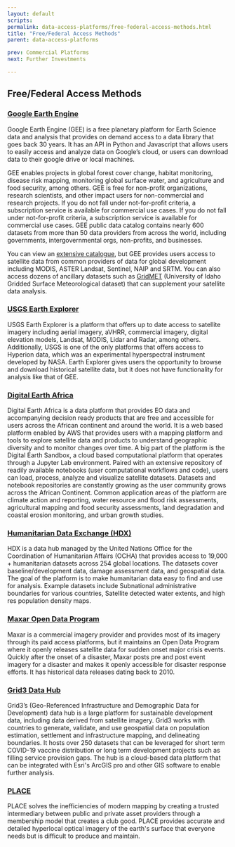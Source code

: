 ```yaml
---
layout: default
scripts:
permalink: data-access-platforms/free-federal-access-methods.html
title: "Free/Federal Access Methods"
parent: data-access-platforms

prev: Commercial Platforms
next: Further Investments

---
```


## Free/Federal Access Methods

### [Google Earth Engine](https://earthengine.google.com/)

Google Earth Engine (GEE) is a free planetary platform for Earth Science data and analysis that provides on demand access to a data library that goes back 30 years. It has an API in Python and Javascript that allows users to easily access and analyze data on Google’s cloud, or users can download data to their google drive or local machines. 

GEE enables projects in global forest cover change, habitat monitoring, disease risk mapping, monitoring global surface water, and agriculture and food security, among others. GEE is free for non-profit organizations, research scientists, and other impact users for non-commercial and research projects. If you do not fall under not-for-profit criteria, a subscription service is available for commercial use cases. If you do not fall under not-for-profit criteria, a subscription service is available for commercial use cases. 
GEE public data catalog contains nearly 600 datasets from more than 50 data providers from across the world, including governments, intergovernmental orgs, non-profits, and businesses.

You can view an [extensive catalogue](https://developers.google.com/earth-engine/datasets#:~:text=The%20Earth%20Engine%20data%20catalog,to%20raw%20Landsat%20thermal%20data.), but GEE provides users access to satellite data from common providers of data for global development including MODIS, ASTER Landsat, Sentinel, NAIP and SRTM.
You can also access dozens of ancillary datasets such as [GridMET](https://www.climatologylab.org/gridmet.html) (University of Idaho Gridded Surface Meteorological dataset) that can supplement your satellite data analysis. 

### [USGS Earth Explorer](https://earthexplorer.usgs.gov/)

USGS Earth Explorer is a platform that offers up to date access to satellite imagery including aerial imagery, aVHRR, commercial imagery, digital elevation models, Landsat, MODIS, Lidar and Radar, among others. Additionally, USGS is one of the only platforms that offers access to Hyperion data, which was an experimental hyperspectral instrument developed by NASA. Earth Explorer gives users the opportunity to browse and download historical satellite data, but it does not have functionality for analysis like that of GEE.

### [Digital Earth Africa](https://www.digitalearthafrica.org/)

Digital Earth Africa is a data platform that provides EO data and accompanying decision ready products that are free and accessible for users across the African continent and around the world. It is a web based platform enabled by AWS that provides users with a mapping platform and tools to explore satellite data and products to understand geographic diversity and to monitor changes over time. A big part of the platform is the Digital Earth Sandbox, a cloud based computational platform that operates through a Jupyter Lab environment. Paired with an extensive repository of readily available notebooks (user computational workflows and code), users can load, process, analyze and visualize satellite datasets. Datasets and notebook repositories are constantly growing as the user community grows across the African Continent. 
Common application areas of the platform are climate action and reporting, water resource and flood risk assessments, agricultural mapping and food security assessments, land degradation and coastal erosion monitoring, and urban growth studies.

### [Humanitarian Data Exchange (HDX)](https://data.humdata.org/)

HDX is a data hub managed by the United Nations Office for the Coordination of Humanitarian Affairs (OCHA) that provides access to 19,000 + humanitarian datasets across 254 global locations. The datasets cover baseline/development data, damage assessment data, and geospatial data. The goal of the platform is to make humanitarian data easy to find and use for analysis. Example datasets include Subnational administrative boundaries for various countries, Satellite detected water extents, and high res population density maps. 

### [Maxar Open Data Program](https://www.maxar.com/open-data)

Maxar is a commercial imagery provider and provides most of its imagery through its paid access platforms, but it maintains an Open Data Program where it openly releases satellite data for sudden onset major crisis events. Quickly after the onset of a disaster, Maxar posts pre and post event imagery for a disaster and makes it openly accessible for disaster response efforts. It has historical data releases dating back to 2010. 

### [Grid3 Data Hub]( https://data.grid3.org)

Grid3’s (Geo-Referenced Infrastructure and Demographic Data for Development) data hub is a large platform for sustainable development data, including data derived from satellite imagery. Grid3 works with countries to generate, validate, and use geospatial data on population estimation, settlement and infrastructure mapping, and delineating boundaries. It hosts over 250 datasets that can be leveraged for short term COVID-19 vaccine distribution or long term development projects such as filling service provision gaps. The hub is a cloud-based data platform that can be integrated with Esri's ArcGIS pro and other GIS software to enable further analysis. 

### [PLACE](https://www.thisisplace.org/)

PLACE solves the inefficiencies of modern mapping by creating a trusted intermediary between public and private asset providers through a membership model that creates a club good. PLACE provides accurate and detailed hyperlocal optical imagery of the earth's surface that everyone needs but is difficult to produce and maintain.